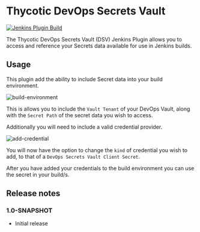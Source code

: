 # Thycotic DevOps Secrets Vault

[![Jenkins Plugin Build](https://github.com/jenkinsci/thycotic-devops-secrets-vault-plugin/actions/workflows/maven.yml/badge.svg)](https://github.com/jenkinsci/thycotic-devops-secrets-vault-plugin/actions/workflows/maven.yml)

The Thycotic DevOps Secrets Vault (DSV) Jenkins Plugin allows you to access and reference your Secrets data available for use in Jenkins builds.

## Usage

This plugin add the ability to include Secret data into your build environment.

![build-environment](images/dsv-jenkins-build-environment.jpg)

This is allows you to include the `Vault Tenant` of your DevOps Vault, along with the `Secret Path` of the secret data you wish to access.

Additionally you will need to include a valid credential provider.

![add-credential](images/dsv-jenkins-credentials-provider.jpg)

You will now have the option to change the `kind` of credential you wish to add, to that of a `DevOps Secrets Vault Client Secret`.

After you have added your credentials to the build environment you can use the secret in your build/s.

## Release notes

### 1.0-SNAPSHOT

- Initial release
